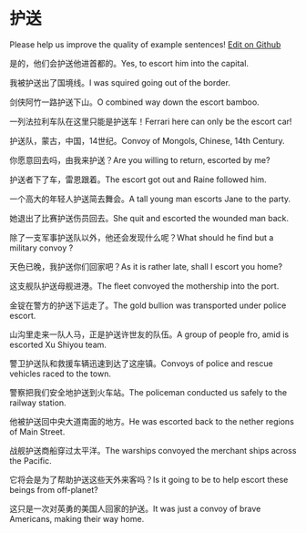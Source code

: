 # 护送

Please help us improve the quality of example sentences! [Edit on Github](https://github.com/jiyushe/jiyu-example-sentence-source/blob/main/chinese/husong.md)

<p><span class="chinese">是的，他们会护送他进首都的。</span><span class="english">Yes, to escort him into the capital.</span></p>

<p><span class="chinese">我被护送出了国境线。</span><span class="english">I was squired going out of the border.</span></p>

<p><span class="chinese">剑侠阿竹一路护送下山。</span><span class="english">O combined way down the escort bamboo.</span></p>

<p><span class="chinese">一列法拉利车队在这里只能是护送车！</span><span class="english">Ferrari here can only be the escort car!</span></p>

<p><span class="chinese">护送队，蒙古，中国，14世纪。</span><span class="english">Convoy of Mongols, Chinese, 14th Century.</span></p>

<p><span class="chinese">你愿意回去吗，由我来护送？</span><span class="english">Are you willing to return, escorted by me?</span></p>

<p><span class="chinese">护送者下了车，雷恩跟着。</span><span class="english">The escort got out and Raine followed him.</span></p>

<p><span class="chinese">一个高大的年轻人护送简去舞会。</span><span class="english">A tall young man escorts Jane to the party.</span></p>

<p><span class="chinese">她退出了比赛护送伤员回去。</span><span class="english">She quit and escorted the wounded man back.</span></p>

<p><span class="chinese">除了一支军事护送队以外，他还会发现什么呢？</span><span class="english">What should he find but a military convoy ?</span></p>

<p><span class="chinese">天色已晚，我护送你们回家吧？</span><span class="english">As it is rather late, shall I escort you home?</span></p>

<p><span class="chinese">这支舰队护送母舰进港。</span><span class="english">The fleet convoyed the mothership into the port.</span></p>

<p><span class="chinese">金锭在警方的护送下运走了。</span><span class="english">The gold bullion was transported under police escort.</span></p>

<p><span class="chinese">山沟里走来一队人马，正是护送许世友的队伍。</span><span class="english">A group of people fro, amid is escorted Xu Shiyou team.</span></p>

<p><span class="chinese">警卫护送队和救援车辆迅速到达了这座镇。</span><span class="english">Convoys of police and rescue vehicles raced to the town.</span></p>

<p><span class="chinese">警察把我们安全地护送到火车站。</span><span class="english">The policeman conducted us safely to the railway station.</span></p>

<p><span class="chinese">他被护送回中央大道南面的地方。</span><span class="english">He was escorted back to the nether regions of Main Street.</span></p>

<p><span class="chinese">战舰护送商船穿过太平洋。</span><span class="english">The warships convoyed the merchant ships across the Pacific.</span></p>

<p><span class="chinese">它将会是为了帮助护送这些天外来客吗？</span><span class="english">Is it going to be to help escort these beings from off-planet?</span></p>

<p><span class="chinese">这只是一次对英勇的美国人回家的护送。</span><span class="english">It was just a convoy of brave Americans, making their way home.</span></p>

